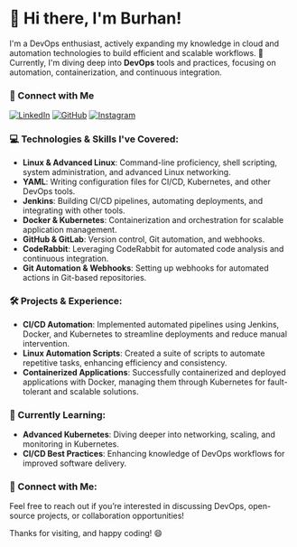 # 👋 Hi there, I'm Burhan!

I'm a DevOps enthusiast, actively expanding my knowledge in cloud and automation technologies to build efficient and scalable workflows. 🚀 Currently, I'm diving deep into **DevOps** tools and practices, focusing on automation, containerization, and continuous integration.
### 🤝 Connect with Me

[![LinkedIn](https://img.shields.io/badge/LinkedIn-Profile-blue?logo=linkedin&logoColor=white&style=for-the-badge)](https://www.linkedin.com/in/burhankhan503/)
[![GitHub](https://img.shields.io/badge/GitHub-Profile-black?logo=github&logoColor=white&style=for-the-badge)](YOUR_GITHUB_URL)
[![Instagram](https://img.shields.io/badge/Instagram-Profile-E4405F?logo=instagram&logoColor=white&style=for-the-badge)](YOUR_INSTAGRAM_URL)

### 💻 Technologies & Skills I've Covered:
- **Linux & Advanced Linux**: Command-line proficiency, shell scripting, system administration, and advanced Linux networking.
- **YAML**: Writing configuration files for CI/CD, Kubernetes, and other DevOps tools.
- **Jenkins**: Building CI/CD pipelines, automating deployments, and integrating with other tools.
- **Docker & Kubernetes**: Containerization and orchestration for scalable application management.
- **GitHub & GitLab**: Version control, Git automation, and webhooks.
- **CodeRabbit**: Leveraging CodeRabbit for automated code analysis and continuous integration.
- **Git Automation & Webhooks**: Setting up webhooks for automated actions in Git-based repositories.

### 🛠️ Projects & Experience:
- **CI/CD Automation**: Implemented automated pipelines using Jenkins, Docker, and Kubernetes to streamline deployments and reduce manual intervention.
- **Linux Automation Scripts**: Created a suite of scripts to automate repetitive tasks, enhancing efficiency and consistency.
- **Containerized Applications**: Successfully containerized and deployed applications with Docker, managing them through Kubernetes for fault-tolerant and scalable solutions.

### 🌱 Currently Learning:
- **Advanced Kubernetes**: Diving deeper into networking, scaling, and monitoring in Kubernetes.
- **CI/CD Best Practices**: Enhancing knowledge of DevOps workflows for improved software delivery.

### 🤝 Connect with Me:
Feel free to reach out if you’re interested in discussing DevOps, open-source projects, or collaboration opportunities!


Thanks for visiting, and happy coding! 😄
